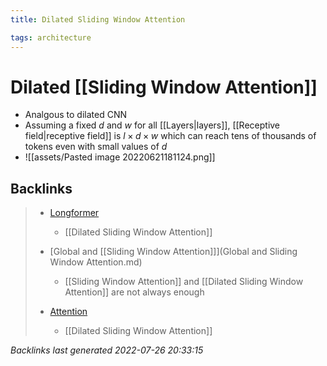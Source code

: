 ```yaml
---
title: Dilated Sliding Window Attention

tags: architecture 
---
```


# Dilated [[Sliding Window Attention]]
- Analgous to dilated CNN
- Assuming a fixed $d$ and $w$ for all [[Layers|layers]], [[Receptive field|receptive field]] is $l \times d \times w$ which can reach tens of thousands of tokens even with small values of $d$
- ![[assets/Pasted image 20220621181124.png]]




















































## Backlinks

> - [Longformer](Longformer.md)
>   - [[Dilated Sliding Window Attention]]
>    
> - [Global and [[Sliding Window Attention]]](Global and Sliding Window Attention.md)
>   - [[Sliding Window Attention]] and [[Dilated Sliding Window Attention]] are not always enough
>    
> - [Attention](Attention.md)
>   - [[Dilated Sliding Window Attention]]

_Backlinks last generated 2022-07-26 20:33:15_

